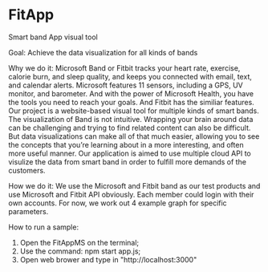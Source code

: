 # FitApp

Smart band App visual tool

Goal:
Achieve the data visualization for all kinds of bands

Why we do it:
Microsoft Band or Fitbit tracks your heart rate, exercise, calorie burn, and sleep quality, and keeps you connected with email, text, and calendar alerts.
Microsoft features 11 sensors, including a GPS, UV monitor, and barometer. And with the power of Microsoft Health, you have the tools you need to reach your goals. And Fitbit has the similiar features.
Our project is a website-based visual tool for multiple kinds of smart bands. The visualization of Band is not intuitive. Wrapping your brain around data can be challenging and
trying to find related content can also be difficult. But data visualizations can make all of that much easier, allowing you to see the concepts that you’re 
learning about in a more interesting, and often more useful manner. Our application is aimed to use multiple cloud API to visulize the data from smart band in order to fulfill more demands of the customers.

How we do it:
We use the Microsoft and Fitbit band as our test products and use Microsoft and Fitbit API obviously. Each member could login with their own accounts.
For now, we work out 4 example graph for specific parameters.

How to run a sample:

1. Open the FitAppMS on the terminal;
2. Use the command: npm start app.js;
3. Open web brower and type in "http://localhost:3000"


